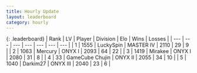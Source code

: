 ```yaml
---
title: Hourly Update
layout: leaderboard
category: hourly
---
```


{: .leaderboard}
| Rank | LV | Player | Division | Elo | Wins | Losses |
| --- | --- | --- | --- | --- | --- | --- |
| <span data-change="0">1</span> | 1555 | <span title="ID: 498412">LuckySpin</span> | MASTER IV | <span data-change="0">2110</span> | <span data-change="0">29</span> | <span data-change="0">9</span> |
| <span data-change="3">2</span> | 1063 | <span title="ID: 692745">Mercury</span> | ONYX I | <span data-change="68">2093</span> | <span data-change="7">64</span> | <span data-change="0">22</span> |
| <span data-change="-1">3</span> | 1419 | <span title="ID: 416373">Mirakee</span> | ONYX I | <span data-change="1">2080</span> | <span data-change="2">31</span> | <span data-change="1">8</span> |
| <span data-change="-1">4</span> | 33 | <span title="ID: 754306">GameCube Chujin</span> | ONYX II | <span data-change="0">2055</span> | <span data-change="0">34</span> | <span data-change="0">10</span> |
| <span data-change="-1">5</span> | 1040 | <span title="ID: 694036">Darkim27</span> | ONYX III | <span data-change="0">2040</span> | <span data-change="0">23</span> | <span data-change="0">6</span> |